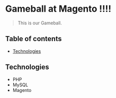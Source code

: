 
# Gameball at Magento !!!!
> This is our Gameball.

## Table of contents
* [Technologies](#technologies)


## Technologies
* PHP 
* MySQL
* Magento


